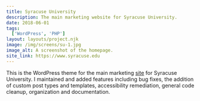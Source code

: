 ```yaml
---
title: Syracuse University
description: The main marketing website for Syracuse University.
date: 2018-06-01
tags:
  ['WordPress', 'PHP']
layout: layouts/project.njk
image: /img/screens/su-1.jpg
image_alt: A screenshot of the homepage.
site_link: https://www.syracuse.edu
---
```


This is the WordPress theme for the main marketing <a href="{{ site_link | url }}">site</a> for Syracuse University. I maintained and added features including bug fixes, the addition of custom post types and templates, accessibility remediation, general code cleanup, organization and documentation.
